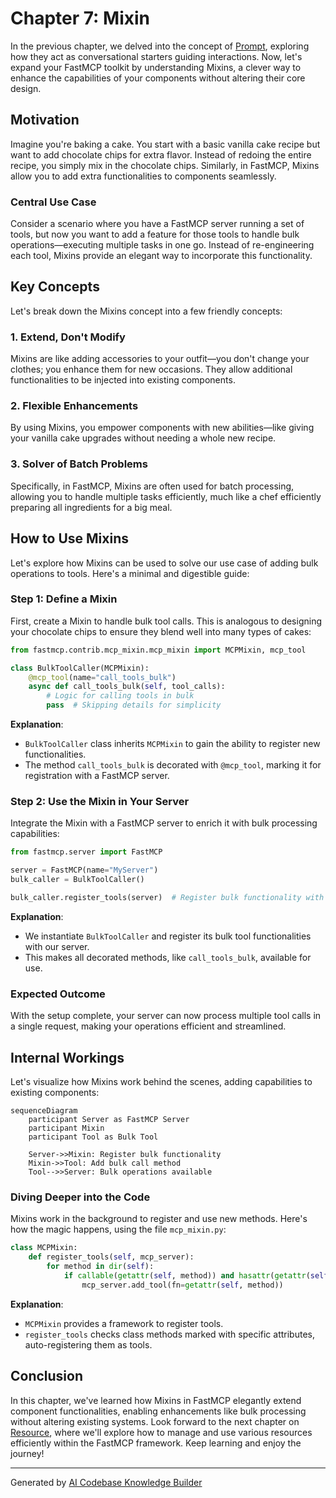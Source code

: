 # Chapter 7: Mixin

In the previous chapter, we delved into the concept of [Prompt](06_prompt_.md), exploring how they act as conversational starters guiding interactions. Now, let's expand your FastMCP toolkit by understanding Mixins, a clever way to enhance the capabilities of your components without altering their core design.

## Motivation

Imagine you're baking a cake. You start with a basic vanilla cake recipe but want to add chocolate chips for extra flavor. Instead of redoing the entire recipe, you simply mix in the chocolate chips. Similarly, in FastMCP, Mixins allow you to add extra functionalities to components seamlessly.

### Central Use Case

Consider a scenario where you have a FastMCP server running a set of tools, but now you want to add a feature for those tools to handle bulk operations—executing multiple tasks in one go. Instead of re-engineering each tool, Mixins provide an elegant way to incorporate this functionality.

## Key Concepts

Let's break down the Mixins concept into a few friendly concepts:

### 1. Extend, Don't Modify

Mixins are like adding accessories to your outfit—you don't change your clothes; you enhance them for new occasions. They allow additional functionalities to be injected into existing components.

### 2. Flexible Enhancements

By using Mixins, you empower components with new abilities—like giving your vanilla cake upgrades without needing a whole new recipe.

### 3. Solver of Batch Problems

Specifically, in FastMCP, Mixins are often used for batch processing, allowing you to handle multiple tasks efficiently, much like a chef efficiently preparing all ingredients for a big meal.

## How to Use Mixins

Let's explore how Mixins can be used to solve our use case of adding bulk operations to tools. Here's a minimal and digestible guide:

### Step 1: Define a Mixin

First, create a Mixin to handle bulk tool calls. This is analogous to designing your chocolate chips to ensure they blend well into many types of cakes:

```python
from fastmcp.contrib.mcp_mixin.mcp_mixin import MCPMixin, mcp_tool

class BulkToolCaller(MCPMixin):
    @mcp_tool(name="call_tools_bulk")
    async def call_tools_bulk(self, tool_calls):
        # Logic for calling tools in bulk
        pass  # Skipping details for simplicity
```

**Explanation**: 
- `BulkToolCaller` class inherits `MCPMixin` to gain the ability to register new functionalities.
- The method `call_tools_bulk` is decorated with `@mcp_tool`, marking it for registration with a FastMCP server.

### Step 2: Use the Mixin in Your Server

Integrate the Mixin with a FastMCP server to enrich it with bulk processing capabilities:

```python
from fastmcp.server import FastMCP

server = FastMCP(name="MyServer")
bulk_caller = BulkToolCaller()

bulk_caller.register_tools(server)  # Register bulk functionality with server
```

**Explanation**:
- We instantiate `BulkToolCaller` and register its bulk tool functionalities with our server.
- This makes all decorated methods, like `call_tools_bulk`, available for use.

### Expected Outcome

With the setup complete, your server can now process multiple tool calls in a single request, making your operations efficient and streamlined.

## Internal Workings

Let's visualize how Mixins work behind the scenes, adding capabilities to existing components:

```mermaid
sequenceDiagram
    participant Server as FastMCP Server
    participant Mixin
    participant Tool as Bulk Tool

    Server->>Mixin: Register bulk functionality
    Mixin->>Tool: Add bulk call method
    Tool-->>Server: Bulk operations available
```

### Diving Deeper into the Code

Mixins work in the background to register and use new methods. Here's how the magic happens, using the file `mcp_mixin.py`:

```python
class MCPMixin:
    def register_tools(self, mcp_server):
        for method in dir(self):
            if callable(getattr(self, method)) and hasattr(getattr(self, method), "_mcp_tool_registration"):
                mcp_server.add_tool(fn=getattr(self, method))
```

**Explanation**:
- `MCPMixin` provides a framework to register tools.
- `register_tools` checks class methods marked with specific attributes, auto-registering them as tools.

## Conclusion

In this chapter, we've learned how Mixins in FastMCP elegantly extend component functionalities, enabling enhancements like bulk processing without altering existing systems. Look forward to the next chapter on [Resource](08_resource.md), where we'll explore how to manage and use various resources efficiently within the FastMCP framework. Keep learning and enjoy the journey!

---

Generated by [AI Codebase Knowledge Builder](https://github.com/The-Pocket/Tutorial-Codebase-Knowledge)